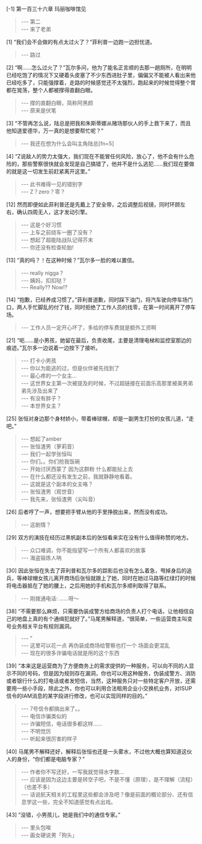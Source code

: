 
[-1] 第一百三十六章 玛丽咖啡馆见
>--- 第二<br>
>--- 来了老弟<br>

[1] “我们会不会做的有点太过火了？”菲利普一边跑一边担忧道。
>--- 路过<br>

[2] “啊……怎么过火了？”瓦尔多问，他为了能名正言顺的去那一趟厕所，在明明已经吃饱了的情况下又硬着头皮塞了不少东西进肚子里，偏偏又不能被人看出来他已经吃多了，只能强撑着，走路的时候感觉还不太强烈，跑起来的时候觉得整个胃都在晃荡，整个人都被撑得直翻白眼。
>--- 撑的直翻白眼，简称阿黑颜<br>
>--- 原来是伏笔<br>

[3] “不管再怎么说，陆总是把我和朱斯蒂娜从赌场那伙人的手上救下来了，而且他知道爱德华，万一真的是想要帮忙呢？”
>--- 我还在想为什么会叫主角陆总[fn=5]<br>

[4] “Z说敌人的势力太强大，我们现在不能冒任何风险，放心了，他不会有什么危险的，那些警察很快就会发现是自己搞错了，他并不是什么逃犯……我们现在要做的就是这一切发生前赶紧离开这里。”
>--- 此书难得一见的错别字<br>
>--- Z？zero？零？<br>

[12] 然而即便如此菲利普还是先戴上了安全带，之后调整后视镜，同时环顾左右，确认四周无人，这才发动引擎。
>--- 这是个好习惯<br>
>--- 上车之前绕车一圈了没有？<br>
>--- 想起了超能陆战队记得芥末<br>
>--- 你还没有检查轮胎!<br>

[13] “真的吗？！在这种时候？”瓦尔多一脸的难以置信。
>--- really nigga？<br>
>--- 姨妈，扣扣哒？<br>
>--- Really?? Now!?<br>

[14] “抱歉，已经养成习惯了。”菲利普道歉，同时踩下油门，将汽车驶向停车场门口，两人手忙脚乱的付了钱，同时拒绝了工作人员的找零，在第一时间离开了停车场。
>--- 工作人员一定开心坏了，多给的停车费就是额外工资啊<br>

[21] “呃……是小男孩，她留在最后，负责收尾，主要是清理电梯和监控室那边的痕迹。”瓦尔多一边说着一边按下了接听。
>--- 打卡小男孩<br>
>--- 你以为能逃的过，但是伙伴被先找到了<br>
>--- 最心疼的一个女主…<br>
>--- 这世界女主第一次被提及的时候，不过超链接在前面乐高那里被美男弟弟先涉及出来了<br>
>--- 有没有胖子？<br>
>--- 本世界女主？<br>

[25] 张恒对身边那个身材娇小，带着棒球帽，却是一副男生打扮的女孩儿道，“走吧。”
>--- 想起了amber<br>
>--- 张恒渣男（萝莉音）<br>
>--- 我们一起学张恒叫<br>
>--- 你们。。你们抢我饭碗<br>
>--- 开始讨厌西蒙了 因为这群粉 什么都能扯上去<br>
>--- 在什么都还没有发生之前，我就静静地看着。<br>
>--- 这就是这个副本的女主咯？<br>
>--- 张恒渣男（观世音）<br>
>--- 我先来，张恒渣男（尖叫音）<br>

[26] 后者哼了一声，想要把手臂从他的手里挣脱出来，然而没有成功。
>--- 这剧情？<br>

[29] 双方的演技在经历过黑帆副本后的张恒看来实在没有什么值得称赞的地方。
>--- 众口难调，你不能指望写一个所有人都喜欢的故事<br>
>--- 海盗锻炼人呐<br>

[30] 因此张恒在失去了菲利普和瓦尔多的踪影后也没有怎么着急，甩掉身后的追兵，等棒球帽女孩儿离开商场后张恒就跟上了她，同时在她过马路等红绿灯的时候将电击器抵在了她的腰上，之后用她的手机和瓦尔多顺利取得了联系。
>--- 刚拨通电话:  ……呀～<br>

[38] “不需要那么麻烦，只需要伪装成警方给商场的负责人打个电话，让他相信自己的地盘上真的有个通缉犯就好了。”马尾男解释道，“很简单，一些运营商主叫变号业务相关平台有规则漏洞。
>--- ”<br>
>--- 这里可以花一点 再伪装成商场给警察也打一个 场面会更混乱<br>
>--- 现在的很多诈骗电话就是用的这个东西<br>

[39] “本来这是运营商为了方便商务上的需求提供的一种服务，可以向不同的人显示不同的号码，但是因为规则存在漏洞，你也可以用这种服务，伪装成警方、消防或者银行什么的打电话或者发短信，当然，这种服务只对一些特定客户开放，还需要用一些小手段，除此之外，你也可以利用合法租用企业小交换机业务，对ISUP信令的IAM消息的某字段进行修改，也可以实现同样的目的。”
>--- 7号信令都搞出来了。。<br>
>--- 电信诈骗类似的<br>
>--- 诈骗短信，电话很多都这样……<br>
>--- 不明觉厉<br>
>--- 听起来很厉害的样子<br>

[40] 马尾男不解释还好，解释后张恒也还是一头雾水，不过他大概也算知道这伙人的身份，“你们都是电脑专家？”
>--- 作者你不写还好，一写我就觉得水字数…<br>
>--- 应该是因为这边主要是转空子吧，不是不懂（原理），是不理解（流程）（也差不多）<br>
>--- 话说航天相关的工程里这些都会涉及吧？像是前面的概论部分、还有信息学这一些，完全不知道感觉有点出戏。<br>

[43] “没错，小男孩儿，她是我们中的通信专家。”
>--- 里头包唉<br>
>--- 画女硬说男「狗头」<br>
